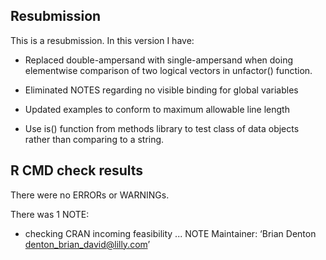 ## Resubmission

This is a resubmission. In this version I have:

* Replaced double-ampersand with single-ampersand when doing elementwise
  comparison of two logical vectors in unfactor() function.

* Eliminated NOTES regarding no visible binding for global variables

* Updated examples to conform to maximum allowable line length

* Use is() function from methods library to test class of data objects
  rather than comparing to a string.

## R CMD check results

There were no ERRORs or WARNINGs. 

There was 1 NOTE:

* checking CRAN incoming feasibility ... NOTE
  Maintainer: ‘Brian Denton <denton_brian_david@lilly.com>’


